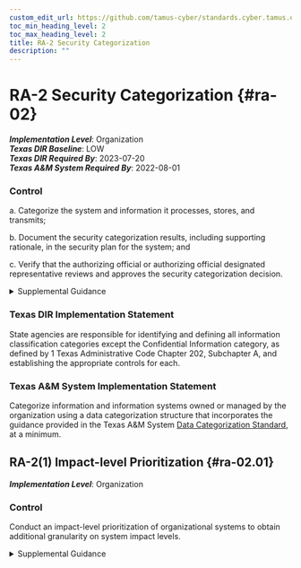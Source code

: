 ```yaml
---
custom_edit_url: https://github.com/tamus-cyber/standards.cyber.tamus.edu/tree/main/static/content/tamus.edu/TAMUS_profile.xml
toc_min_heading_level: 2
toc_max_heading_level: 2
title: RA-2 Security Categorization
description: ""
---
```


# RA-2 Security Categorization {#ra-02}

_**Implementation Level**_: Organization\
_**Texas DIR Baseline**_: LOW\
_**Texas DIR Required By**_: 2023-07-20\
_**Texas A&M System Required By**_: 2022-08-01

### Control

a. Categorize the system and information it processes, stores, and transmits;

b. Document the security categorization results, including supporting rationale, in the security plan for the system; and

c. Verify that the authorizing official or authorizing official designated representative reviews and approves the security categorization decision.

<details>
  <summary>Supplemental Guidance</summary>

Security categories describe the potential adverse impacts or negative consequences to organizational operations, organizational assets, and individuals if organizational information and systems are compromised through a loss of confidentiality, integrity, or availability. Security categorization is also a type of asset loss characterization in systems security engineering processes that is carried out throughout the system development life cycle. Organizations can use privacy risk assessments or privacy impact assessments to better understand the potential adverse effects on individuals. <a xmlns="http://csrc.nist.gov/ns/oscal/1.0" href="#4e4fbc93-333d-45e6-a875-de36b878b6b9">CNSSI 1253</a> provides additional guidance on categorization for national security systems.

</details>

### Texas DIR Implementation Statement

State agencies are responsible for identifying and defining all information classification categories except the Confidential Information category, as defined by 1 Texas Administrative Code Chapter 202, Subchapter A, and establishing the appropriate controls for each.

### Texas A&M System Implementation Statement

Categorize information and information systems owned or managed by the organization using a data categorization structure that incorporates the guidance provided in the Texas A&M System <a xmlns="http://csrc.nist.gov/ns/oscal/1.0" href="https://cyber.tamus.edu/policy/guidelines/data-categorization/">Data Categorization Standard</a>, at a minimum.

## RA-2(1) Impact-level Prioritization {#ra-02.01}

_**Implementation Level**_: Organization

### Control

Conduct an impact-level prioritization of organizational systems to obtain additional granularity on system impact levels.

<details>
  <summary>Supplemental Guidance</summary>

Organizations apply the <q xmlns="http://csrc.nist.gov/ns/oscal/1.0">high-water mark</q> concept to each system categorized in accordance with <a xmlns="http://csrc.nist.gov/ns/oscal/1.0" href="#628d22a1-6a11-4784-bc59-5cd9497b5445">FIPS 199</a> , resulting in systems designated as low impact, moderate impact, or high impact. Organizations that desire additional granularity in the system impact designations for risk-based decision-making, can further partition the systems into sub-categories of the initial system categorization. For example, an impact-level prioritization on a moderate-impact system can produce three new sub-categories: low-moderate systems, moderate-moderate systems, and high-moderate systems. Impact-level prioritization and the resulting sub-categories of the system give organizations an opportunity to focus their investments related to security control selection and the tailoring of control baselines in responding to identified risks. Impact-level prioritization can also be used to determine those systems that may be of heightened interest or value to adversaries or represent a critical loss to the federal enterprise, sometimes described as high value assets. For such high value assets, organizations may be more focused on complexity, aggregation, and information exchanges. Systems with high value assets can be prioritized by partitioning high-impact systems into low-high systems, moderate-high systems, and high-high systems. Alternatively, organizations can apply the guidance in <a xmlns="http://csrc.nist.gov/ns/oscal/1.0" href="#4e4fbc93-333d-45e6-a875-de36b878b6b9">CNSSI 1253</a> for security objective-related categorization.

</details>

